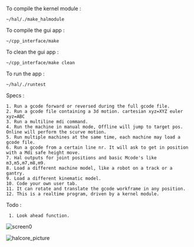 To compile the kernel module : 

    ~/hal/./make_halmodule

To compile the gui app : 

    ~/cpp_interface/make

To clean the gui app : 

    ~/cpp_interface/make clean

To run the app : 

    ~/hal/./runtest
    
Specs :

    1. Run a gcode forward or reversed during the full gcode file.
    2. Run a gcode file containing a 3d motion. cartesian xyz=XYZ euler xyz=ABC
    3. Run a multiline mdi command.
    4. Run the machine in manual mode, Offline will jump to target pos. Online will perform the scurve motion.
    5. Run multiple machines at the same time, each machine may load a gcode file.
    6. Run a gcode from a certain line nr. It will ask to get in position with a Mdi safe height move.
    7. Hal outputs for joint positions and basic Mcode's like m3,m5,m7,m8,m9.
    8. Load a different machine model, like a robot on a track or a gantry.
    9. Load a different kinematic model.
    10. Code your own user tab.
    11. It can rotate and translate the gcode workframe in any position.
    12. This is a realtime program, driven by a kernel module.
    
 Todo :
 
     1. Look ahead function.
    
![screen0](https://user-images.githubusercontent.com/44880102/150279993-4963d765-6a89-4d5e-8ff0-951183f059ef.jpg)
    
![halcore_picture](https://user-images.githubusercontent.com/44880102/150311471-a83901c7-d88b-457f-b202-64741f897e92.jpg)
